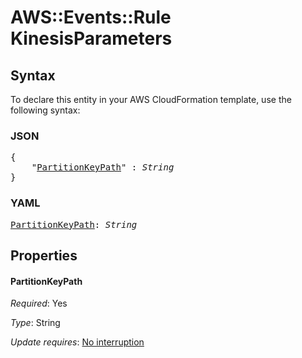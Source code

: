 # AWS::Events::Rule KinesisParameters

## Syntax

To declare this entity in your AWS CloudFormation template, use the following syntax:

### JSON

<pre>
{
    "<a href="#partitionkeypath" title="PartitionKeyPath">PartitionKeyPath</a>" : <i>String</i>
}
</pre>

### YAML

<pre>
<a href="#partitionkeypath" title="PartitionKeyPath">PartitionKeyPath</a>: <i>String</i>
</pre>

## Properties

#### PartitionKeyPath

_Required_: Yes

_Type_: String

_Update requires_: [No interruption](https://docs.aws.amazon.com/AWSCloudFormation/latest/UserGuide/using-cfn-updating-stacks-update-behaviors.html#update-no-interrupt)

